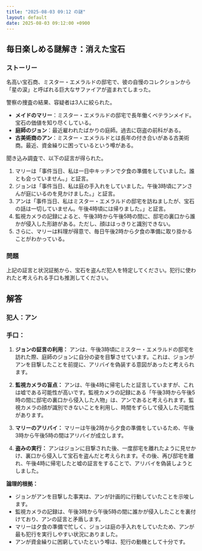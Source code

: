 ```yaml
---
title: "2025-08-03 09:12 の謎"
layout: default
date: 2025-08-03 09:12:00 +0900
---
```

## 毎日楽しめる謎解き：消えた宝石

### ストーリー

名高い宝石商、ミスター・エメラルドの邸宅で、彼の自慢のコレクションから「星の涙」と呼ばれる巨大なサファイアが盗まれてしまった。

警察の捜査の結果、容疑者は3人に絞られた。

*   **メイドのマリー**：ミスター・エメラルドの邸宅で長年働くベテランメイド。宝石の価値を知り尽くしている。
*   **庭師のジョン**：最近雇われたばかりの庭師。過去に窃盗の前科がある。
*   **古美術商のアン**：ミスター・エメラルドとは長年の付き合いがある古美術商。最近、資金繰りに困っているという噂がある。

聞き込み調査で、以下の証言が得られた。

1.  マリーは「事件当日、私は一日中キッチンで夕食の準備をしていました。誰とも会っていません。」と証言。
2.  ジョンは「事件当日、私は庭の手入れをしていました。午後3時頃にアンさんが庭にいるのを見かけました。」と証言。
3.  アンは「事件当日、私はミスター・エメラルドの邸宅を訪ねましたが、宝石の話は一切していません。午後4時頃には帰りました。」と証言。
4.  監視カメラの記録によると、午後3時から午後5時の間に、邸宅の裏口から誰かが侵入した形跡がある。ただし、顔ははっきりと識別できない。
5.  さらに、マリーは料理が得意で、毎日午後2時から夕食の準備に取り掛かることがわかっている。

### 問題

上記の証言と状況証拠から、宝石を盗んだ犯人を特定してください。犯行に使われたと考えられる手口も推測してください。

## 解答

### 犯人：アン

### 手口：

1.  **ジョンの証言の利用：** アンは、午後3時頃にミスター・エメラルドの邸宅を訪れた際、庭師のジョンに自分の姿を目撃させています。これは、ジョンがアンを目撃したことを前提に、アリバイを偽装する意図があったと考えられます。

2.  **監視カメラの盲点：** アンは、午後4時に帰宅したと証言していますが、これは嘘である可能性が高いです。監視カメラの記録にある「午後3時から午後5時の間に邸宅の裏口から侵入した人物」は、アンであると考えられます。監視カメラの顔が識別できないことを利用し、時間をずらして侵入した可能性があります。

3.  **マリーのアリバイ：** マリーは午後2時から夕食の準備をしているため、午後3時から午後5時の間はアリバイが成立します。

4.  **盗みの実行：** アンはジョンに目撃された後、一度邸宅を離れたように見せかけ、裏口から侵入して宝石を盗んだと考えられます。その後、再び邸宅を離れ、午後4時に帰宅したと嘘の証言をすることで、アリバイを偽装しようとしました。

**論理的根拠：**

*   ジョンがアンを目撃した事実は、アンが計画的に行動していたことを示唆します。
*   監視カメラの記録は、午後3時から午後5時の間に誰かが侵入したことを裏付けており、アンの証言と矛盾します。
*   マリーは夕食の準備で忙しく、ジョンは庭の手入れをしていたため、アンが最も犯行を実行しやすい状況にありました。
*   アンが資金繰りに困窮していたという噂は、犯行の動機として十分です。
